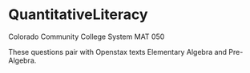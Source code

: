 # QuantitativeLiteracy
 Colorado Community College System MAT 050

These questions pair with Openstax texts Elementary Algebra and Pre-Algebra.
